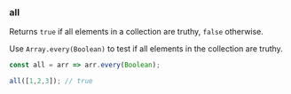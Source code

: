 ### all

Returns `true` if all elements in a collection are truthy, `false` otherwise.

Use `Array.every(Boolean)` to test if all elements in the collection are truthy.

```js
const all = arr => arr.every(Boolean);
```

```js
all([1,2,3]); // true
```
